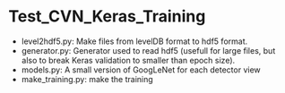 # Test_CVN_Keras_Training
* level2hdf5.py: Make files from levelDB format to hdf5 format.
* generator.py: Generator used to read hdf5 (usefull for large files, but also to break Keras validation to smaller than epoch size).
* models.py: A small version of GoogLeNet for each detector view
* make_training.py: make the training
